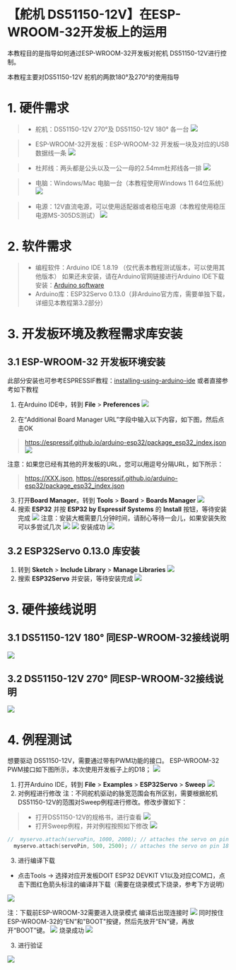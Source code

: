 # 【舵机 DS51150-12V】在ESP-WROOM-32开发板上的运用
本教程目的是指导如何通过ESP-WROOM-32开发板对舵机 DS51150-12V进行控制。

本教程主要对DS51150-12V 舵机的两款180°及270°的使用指导

# 1. 硬件需求

>* 舵机：DS51150-12V 270°及 DS51150-12V 180° 各一台
>   ![](https://raw.githubusercontent.com/Jane-DIYmall/DS51150-12V/main/vx_images/280082823237249.png)
 
>* ESP-WROOM-32开发板：ESP-WROOM-32 开发板一块及对应的USB数据线一条
> ![](https://raw.githubusercontent.com/Jane-DIYmall/DS51150-12V/main/vx_images/171654822230967.png)

>* 杜邦线：两头都是公头以及一公一母的2.54mm杜邦线各一排
> ![](https://raw.githubusercontent.com/Jane-DIYmall/DS51150-12V/main/vx_images/566754123246639.png)


>* 电脑：Windows/Mac 电脑一台（本教程使用Windows 11 64位系统）
> ![](https://raw.githubusercontent.com/Jane-DIYmall/DS51150-12V/main/vx_images/6434523242393.png)

>*  电源：12V直流电源，可以使用适配器或者稳压电源（本教程使用稳压电源MS-305DS测试）
> ![](https://raw.githubusercontent.com/Jane-DIYmall/DS51150-12V/main/vx_images/52904923257877.png)

# 2. 软件需求
>* 编程软件：Arduino IDE 1.8.19 （仅代表本教程测试版本，可以使用其他版本）
如果还未安装，请在Arduino官网链接进行Arduino IDE下载安装：[Arduino software](https://www.arduino.cc/en/software)
>* Arduino库：ESP32Servo 0.13.0（非Arduino官方库，需要单独下载，详细见本教程第3.2部分）

# 3. 开发板环境及教程需求库安装
## 3.1 ESP-WROOM-32 开发板环境安装
此部分安装也可参考ESPRESSIF教程：[installing-using-arduino-ide](https://docs.espressif.com/projects/arduino-esp32/en/latest/installing.html#installing-using-arduino-ide)
或者直接参考如下教程
1. 在Arduino IDE中，转到 **File** >  **Preferences**
![](https://raw.githubusercontent.com/Jane-DIYmall/DS51150-12V/main/vx_images/243090023249393.jpg)

2. 在“Additional Board Manager URL”字段中输入以下内容，如下图，然后点击OK
> https://espressif.github.io/arduino-esp32/package_esp32_index.json    
![](https://raw.githubusercontent.com/Jane-DIYmall/DS51150-12V/main/vx_images/144330123237260.jpg)

注意：如果您已经有其他的开发板的URL，您可以用逗号分隔URL，如下所示：
>  https://XXX.json,
>  https://espressif.github.io/arduino-esp32/package_esp32_index.json

3. 打开**Board Manager**。转到 **Tools** >  **Board** > **Boards Manager**
![](https://raw.githubusercontent.com/Jane-DIYmall/DS51150-12V/main/vx_images/312140723250095.png)
4. 搜索 **ESP32** 并按 **ESP32 by Espressif Systems** 的 **Install** 按钮，等待安装完成
![](https://raw.githubusercontent.com/Jane-DIYmall/DS51150-12V/main/vx_images/480480723246650.png )
注意：安装大概需要几分钟时间，请耐心等待一会儿，如果安装失败可以多尝试几次
![](https://raw.githubusercontent.com/Jane-DIYmall/DS51150-12V/main/vx_images/99250823242404.png)
![](https://raw.githubusercontent.com/Jane-DIYmall/DS51150-12V/main/vx_images/34710923260284.png)
安装成功
![](https://raw.githubusercontent.com/Jane-DIYmall/DS51150-12V/main/vx_images/190750923257888.png)

## 3.2 ESP32Servo 0.13.0 库安装
1. 转到 **Sketch** >  **Include Library** > **Manage Libraries**
![](https://raw.githubusercontent.com/Jane-DIYmall/DS51150-12V/main/vx_images/102131223255390.png)
2. 搜索 **ESP32Servo** 并安装，等待安装完成
![](https://raw.githubusercontent.com/Jane-DIYmall/DS51150-12V/main/vx_images/260261623236631.jpg)

# 3. 硬件接线说明
## 3.1 DS51150-12V 180° 同ESP-WROOM-32接线说明
![](https://raw.githubusercontent.com/Jane-DIYmall/DS51150-12V/main/vx_images/386235823236362.png)

## 3.2 DS51150-12V 270° 同ESP-WROOM-32接线说明

![](https://raw.githubusercontent.com/Jane-DIYmall/DS51150-12V/main/vx_images/91775923263317.png)

# 4. 例程测试

想要驱动 DS51150-12V，需要通过带有PWM功能的接口。
ESP-WROOM-32 PWM接口如下图所示，本次使用开发板子上的D18；
![](https://raw.githubusercontent.com/Jane-DIYmall/DS51150-12V/main/vx_images/213373123247753.png)

1. 打开Arduino IDE，转到 **File** >  **Examples** > **ESP32Servo** > **Sweep**
![](https://raw.githubusercontent.com/Jane-DIYmall/DS51150-12V/main/vx_images/253423323240887.png)
2. 对例程进行修改
注：不同舵机驱动的脉宽范围会有所区别，需要根据舵机DS51150-12V的范围对Sweep例程进行修改。修改步骤如下：
>* 打开DS51150-12V的规格书，进行查看
> ![](https://raw.githubusercontent.com/Jane-DIYmall/DS51150-12V/main/vx_images/15814023231064.png)
>* 打开Sweep例程，并对例程按照如下修改
![](https://raw.githubusercontent.com/Jane-DIYmall/DS51150-12V/main/vx_images/415430100249491.png)
```c
//	myservo.attach(servoPin, 1000, 2000); // attaches the servo on pin 18 to the servo object
  myservo.attach(servoPin, 500, 2500); // attaches the servo on pin 18 to the servo object(DS51150-12V) 
```
3. 进行编译下载
* 点击Tools -> 选择对应开发板DOIT ESP32 DEVKIT V1以及对应COM口，点击下图红色箭头标注的编译并下载（需要在烧录模式下烧录，参考下方说明）


![](https://raw.githubusercontent.com/Jane-DIYmall/DS51150-12V/main/vx_images/496244023231417.png)

注：下载前ESP-WROOM-32需要进入烧录模式
编译后出现连接时
![](https://raw.githubusercontent.com/Jane-DIYmall/DS51150-12V/main/vx_images/10554823242868.png)
同时按住ESP-WROOM-32的“EN”和"BOOT"按键，然后先放开“EN”键，再放开“BOOT”键。
![](https://raw.githubusercontent.com/Jane-DIYmall/DS51150-12V/main/vx_images/132555023235753.png)
烧录成功
![](https://raw.githubusercontent.com/Jane-DIYmall/DS51150-12V/main/vx_images/129334723233921.png)

3. 进行验证

![](https://raw.githubusercontent.com/Jane-DIYmall/DS51150-12V/main/vx_images/268130301259070.gif)